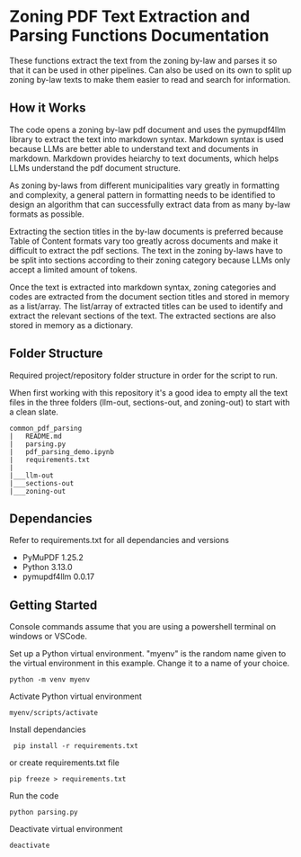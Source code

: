 # Zoning PDF Text Extraction and Parsing Functions Documentation

These functions extract the text from the zoning by-law and parses it so that it can be used in other pipelines. Can also be used on its own to split up zoning by-law texts to make them easier to read and search for information.

## How it Works
The code opens a zoning by-law pdf document and uses the pymupdf4llm library to extract the text into markdown syntax. Markdown syntax is used because LLMs are better able to understand text and documents in markdown. Markdown provides heiarchy to text documents, which helps LLMs understand the pdf document structure.

As zoning by-laws from different municipalities vary greatly in formatting and complexity, a general pattern in formatting needs to be identified to design an algorithm that can successfully extract data from as many by-law formats as possible.

Extracting the section titles in the by-law documents is preferred because Table of Content formats vary too greatly across documents and make it difficult to extract the pdf sections. The text in the zoning by-laws have to be split into sections according to their zoning category because LLMs only accept a limited amount of tokens.

Once the text is extracted into markdown syntax, zoning categories and codes are extracted from the document section titles and stored in memory as a list/array. The list/array of extracted titles can be used to identify and extract the relevant sections of the text. The extracted sections are also stored in memory as a dictionary.

## Folder Structure
Required project/repository folder structure in order for the script to run.

When first working with this repository it's a good idea to empty all the text files in the three folders (llm-out, sections-out, and zoning-out) to start with a clean slate.
```
common_pdf_parsing
|   README.md
|   parsing.py
|   pdf_parsing_demo.ipynb
|   requirements.txt
|
|___llm-out
|___sections-out
|___zoning-out
```

## Dependancies
Refer to requirements.txt for all dependancies and versions
* PyMuPDF 1.25.2
* Python 3.13.0
* pymupdf4llm 0.0.17

## Getting Started
Console commands assume that you are using a powershell terminal on windows or VSCode.

Set up a Python virtual environment. "myenv" is the random name given to the virtual environment in this example. Change it to a name of your choice.
```
python -m venv myenv
```
Activate Python virtual environment
```
myenv/scripts/activate
```
Install dependancies
```
 pip install -r requirements.txt
 ```
or create requirements.txt file
```
pip freeze > requirements.txt
```
Run the code
```
python parsing.py
```
Deactivate virtual environment
```
deactivate
```
